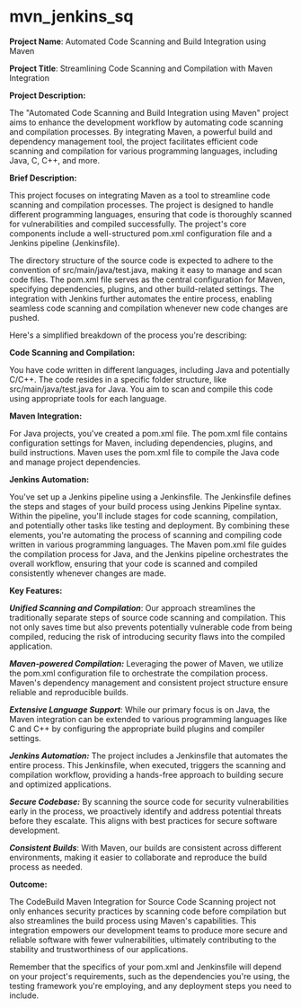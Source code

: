 # mvn_jenkins_sq

**Project Name**: Automated Code Scanning and Build Integration using Maven

**Project Title**: Streamlining Code Scanning and Compilation with Maven Integration

**Project Description:**

The "Automated Code Scanning and Build Integration using Maven" project aims to enhance the development workflow by automating code scanning and compilation processes. By integrating Maven, a powerful build and dependency management tool, the project facilitates efficient code scanning and compilation for various programming languages, including Java, C, C++, and more.

**Brief Description:**

This project focuses on integrating Maven as a tool to streamline code scanning and compilation processes. The project is designed to handle different programming languages, ensuring that code is thoroughly scanned for vulnerabilities and compiled successfully. The project's core components include a well-structured pom.xml configuration file and a Jenkins pipeline (Jenkinsfile).

The directory structure of the source code is expected to adhere to the convention of src/main/java/test.java, making it easy to manage and scan code files. The pom.xml file serves as the central configuration for Maven, specifying dependencies, plugins, and other build-related settings. The integration with Jenkins further automates the entire process, enabling seamless code scanning and compilation whenever new code changes are pushed.

Here's a simplified breakdown of the process you're describing:

**Code Scanning and Compilation:**

You have code written in different languages, including Java and potentially C/C++.
The code resides in a specific folder structure, like src/main/java/test.java for Java.
You aim to scan and compile this code using appropriate tools for each language.


**Maven Integration:**

For Java projects, you've created a pom.xml file.
The pom.xml file contains configuration settings for Maven, including dependencies, plugins, and build instructions.
Maven uses the pom.xml file to compile the Java code and manage project dependencies.


**Jenkins Automation:**

You've set up a Jenkins pipeline using a Jenkinsfile.
The Jenkinsfile defines the steps and stages of your build process using Jenkins Pipeline syntax.
Within the pipeline, you'll include stages for code scanning, compilation, and potentially other tasks like testing and deployment.
By combining these elements, you're automating the process of scanning and compiling code written in various programming languages. The Maven pom.xml file guides the compilation process for Java, and the Jenkins pipeline orchestrates the overall workflow, ensuring that your code is scanned and compiled consistently whenever changes are made.

**Key Features:**

**_Unified Scanning and Compilation_**: Our approach streamlines the traditionally separate steps of source code scanning and compilation. This not only saves time but also prevents potentially vulnerable code from being compiled, reducing the risk of introducing security flaws into the compiled application.

_**Maven-powered Compilation:**_ Leveraging the power of Maven, we utilize the pom.xml configuration file to orchestrate the compilation process. Maven's dependency management and consistent project structure ensure reliable and reproducible builds.

_**Extensive Language Support**_: While our primary focus is on Java, the Maven integration can be extended to various programming languages like C and C++ by configuring the appropriate build plugins and compiler settings.

_**Jenkins Automation:**_ The project includes a Jenkinsfile that automates the entire process. This Jenkinsfile, when executed, triggers the scanning and compilation workflow, providing a hands-free approach to building secure and optimized applications.

_**Secure Codebase:**_ By scanning the source code for security vulnerabilities early in the process, we proactively identify and address potential threats before they escalate. This aligns with best practices for secure software development.

_**Consistent Builds**_: With Maven, our builds are consistent across different environments, making it easier to collaborate and reproduce the build process as needed.




**Outcome:**

The CodeBuild Maven Integration for Source Code Scanning project not only enhances security practices by scanning code before compilation but also streamlines the build process using Maven's capabilities. This integration empowers our development teams to produce more secure and reliable software with fewer vulnerabilities, ultimately contributing to the stability and trustworthiness of our applications.

Remember that the specifics of your pom.xml and Jenkinsfile will depend on your project's requirements, such as the dependencies you're using, the testing framework you're employing, and any deployment steps you need to include.
